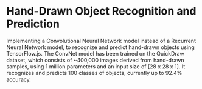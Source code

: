 # Hand-Drawn Object Recognition and Prediction
Implementing a Convolutional Neural Network model instead of a Recurrent Neural Network model, to recognize and predict hand-drawn objects using TensorFlow.js. The ConvNet model has been trained on the QuickDraw dataset, which consists of ~400,000 images derived from hand-drawn samples, using 1 million parameters and an input size of [28 x 28 x 1]. It recognizes and predicts 100 classes of objects, currently up to 92.4% accuracy.


